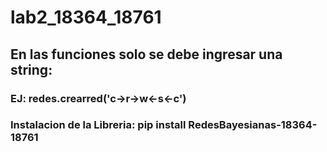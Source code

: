 # lab2_18364_18761

## En las funciones solo se debe ingresar una string:

### EJ: redes.crearred('c->r->w<-s<-c')

### Instalacion de la Libreria: pip install RedesBayesianas-18364-18761
